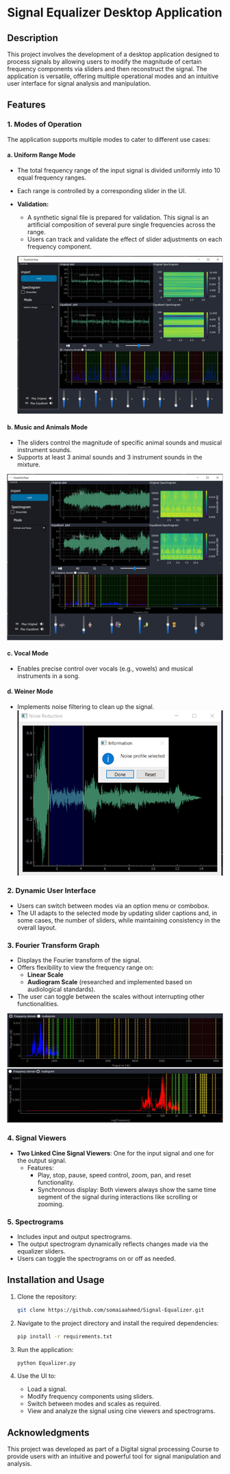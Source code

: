 # Signal Equalizer Desktop Application

## Description
This project involves the development of a desktop application designed to process signals by allowing users to modify the magnitude of certain frequency components via sliders and then reconstruct the signal. The application is versatile, offering multiple operational modes and an intuitive user interface for signal analysis and manipulation.

## Features

### 1. **Modes of Operation**
The application supports multiple modes to cater to different use cases:

#### a. **Uniform Range Mode**
- The total frequency range of the input signal is divided uniformly into 10 equal frequency ranges.
- Each range is controlled by a corresponding slider in the UI.
- **Validation:**
  - A synthetic signal file is prepared for validation. This signal is an artificial composition of several pure single frequencies across the range.
  - Users can track and validate the effect of slider adjustments on each frequency component.

  ![uniform mode](imgs/unifrom_mode.png)

#### b. **Music and Animals Mode**
- The sliders control the magnitude of specific animal sounds and musical instrument sounds.
- Supports at least 3 animal sounds and 3 instrument sounds in the mixture.

![music and animal mode](imgs/musicAnimal.png)

#### c. **Vocal Mode**
- Enables precise control over vocals (e.g., vowels) and musical instruments in a song.

#### d. **Weiner Mode**
- Implements noise filtering to clean up the signal.
![noise](imgs/noiseSelection.png)



### 2. **Dynamic User Interface**
- Users can switch between modes via an option menu or combobox.
- The UI adapts to the selected mode by updating slider captions and, in some cases, the number of sliders, while maintaining consistency in the overall layout.

### 3. **Fourier Transform Graph**
- Displays the Fourier transform of the signal.
- Offers flexibility to view the frequency range on:
  - **Linear Scale**
  - **Audiogram Scale** (researched and implemented based on audiological standards).
- The user can toggle between the scales without interrupting other functionalities.

![Freq Domain](imgs/freqDomain.png)
![Audiogram](imgs/audiogram.png)

### 4. **Signal Viewers**
- **Two Linked Cine Signal Viewers**: One for the input signal and one for the output signal.
  - Features:
    - Play, stop, pause, speed control, zoom, pan, and reset functionality.
    - Synchronous display: Both viewers always show the same time segment of the signal during interactions like scrolling or zooming.

### 5. **Spectrograms**
- Includes input and output spectrograms.
- The output spectrogram dynamically reflects changes made via the equalizer sliders.
- Users can toggle the spectrograms on or off as needed.

## Installation and Usage
1. Clone the repository:
   ```bash
   git clone https://github.com/somaiaahmed/Signal-Equalizer.git
   ```
2. Navigate to the project directory and install the required dependencies:
   ```bash
   pip install -r requirements.txt
   ```

3. Run the application:
   ```bash
   python Equalizer.py
   ```

4. Use the UI to:
   - Load a signal.
   - Modify frequency components using sliders.
   - Switch between modes and scales as required.
   - View and analyze the signal using cine viewers and spectrograms.
## Acknowledgments
This project was developed as part of a Digital signal processing Course to provide users with an intuitive and powerful tool for signal manipulation and analysis.



